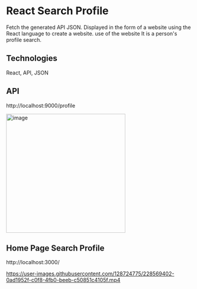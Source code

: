 # React Search Profile

Fetch the generated API JSON. Displayed in the form of a website using the React language to create a website. use of the website It is a person's profile search.
## Technologies 
  React, 
  API, 
  JSON

## API 
http://localhost:9000/profile


<img width="322" alt="image" src="https://user-images.githubusercontent.com/128724775/228578474-5a8004bd-f54d-4051-a31c-4a9ca63e71dd.png">

## Home Page Search Profile

http://localhost:3000/

https://user-images.githubusercontent.com/128724775/228569402-0ad1952f-c0f8-4fb0-beeb-c50851c4105f.mp4

